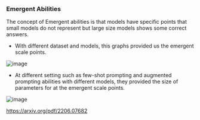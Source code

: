 

### Emergent Abilities
The concept of Emergent abilities is that models have specific points that small models do not represent but large size models shows some correct answers.</br>


- With different dataset and models, this graphs provided us the emergent scale points.</br>

![image](https://github.com/user-attachments/assets/994a9a18-6682-4415-849e-acd1eb253350)



- At different setting such as few-shot prompting and augmented prompting abilities with different models, they provided the size of parameters for at the emergent scale points.</br>


![image](https://github.com/user-attachments/assets/7d974eef-d3e5-4970-96b3-72abc22b4b56)


https://arxiv.org/pdf/2206.07682
